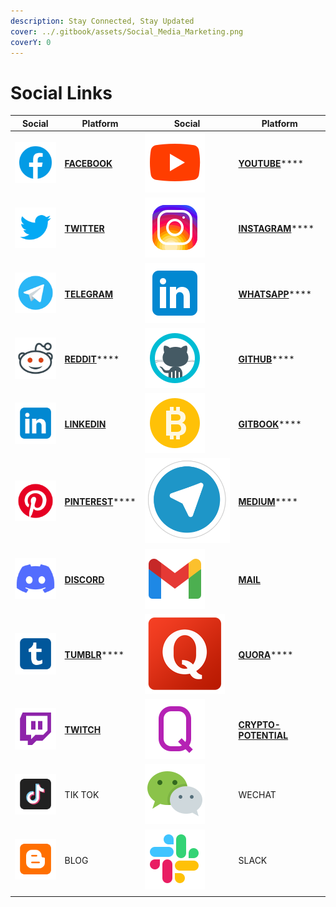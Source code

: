 ```yaml
---
description: Stay Connected, Stay Updated
cover: ../.gitbook/assets/Social_Media_Marketing.png
coverY: 0
---
```


# Social Links

| Social                                           | Platform                                                          | Social                                       | Platform                                                                        |
| ------------------------------------------------ | ----------------------------------------------------------------- | -------------------------------------------- | ------------------------------------------------------------------------------- |
| ![](<../.gitbook/assets/image (22) (1).png>)     | ****[**FACEBOOK**](https://www.facebook.com/pankuku/)****         | ![](<../.gitbook/assets/image (8).png>)      | [**YOUTUBE**](https://www.youtube.com/channel/UCWgyzUllqx2XuAPXy\_t6xXw)****    |
| ![](<../.gitbook/assets/image (8) (1).png>)      | ****[**TWITTER**](https://twitter.com/pankukuofficial)****        | ![](<../.gitbook/assets/image (13) (1).png>) | [**INSTAGRAM**](https://www.instagram.com/pankuku\_official/)****               |
| ![](<../.gitbook/assets/image (7) (1).png>)      | ****[**TELEGRAM**](https://t.me/pankuku)****                      | ![](<../.gitbook/assets/image (10) (1).png>) | [**WHATSAPP**](https://chat.whatsapp.com/Gp4RN6X8NR38iyiSaqxLVi)****            |
| ![](<../.gitbook/assets/image (27) (1).png>)     | [**REDDIT**](https://www.reddit.com/r/pankuku\_official/)****     | ![](<../.gitbook/assets/image (7).png>)      | [**GITHUB**](https://github.com/Prosolsu)****                                   |
| ![](<../.gitbook/assets/image (2) (1).png>)      | ****[**LINKEDIN**](https://www.linkedin.com/company/pankuku)****  | ![](<../.gitbook/assets/image (11).png>)     | [**GITBOOK**](https://pankuku.gitbook.io)****                                   |
| ![](<../.gitbook/assets/image (18) (1) (1).png>) | [**PINTEREST**](https://www.pinterest.com/pankuku\_official/)**** | ![](<../.gitbook/assets/image (17).png>)     | [**MEDIUM**](https://medium.com/@pankuku)****                                   |
| ![](<../.gitbook/assets/image (20) (1).png>)     | ****[**DISCORD**](https://discord.gg/uQvxRXQR)****                | ![](<../.gitbook/assets/image (14).png>)     | ****[**MAIL**](../help-and-instructions/contact-us/mail.md)****                 |
| ![](<../.gitbook/assets/image (24).png>)         | [**TUMBLR**](https://pankukuofficial.tumblr.com)****              | ![](<../.gitbook/assets/image (25).png>)     | [**QUORA**](https://www.quora.com/profile/Nigel-Hupsel-1)****                   |
| ![](<../.gitbook/assets/image (19).png>)         | ****[**TWITCH**](https://www.twitch.tv/pankuku\_)****             | ![](<../.gitbook/assets/image (21).png>)     | ****[**CRYPTO-POTENTIAL**](https://crypto-potential.com/user/pankuku-token)**** |
| ![](<../.gitbook/assets/image (4).png>)          | TIK TOK                                                           | ![](<../.gitbook/assets/image (3).png>)      | WECHAT                                                                          |
| ![](<../.gitbook/assets/image (25) (1).png>)     | BLOG                                                              | ![](<../.gitbook/assets/image (13).png>)     | SLACK                                                                           |
|                                                  |                                                                   |                                              |                                                                                 |
